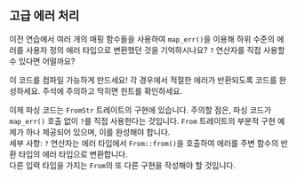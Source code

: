 ## 고급 에러 처리

이전 연습에서 여러 개의 매핑 함수들을 사용하여 `map_err()`을 이용해 하위 수준의 에러를 사용자 정의 에러 타입으로 변환했던 것을 기억하시나요? `?` 연산자를 직접 사용할 수 있다면 어떨까요?

이 코드를 컴파일 가능하게 만드세요! 각 경우에서 적절한 에러가 반환되도록 코드를 완성하세요. 주석에 주의하고 막히면 힌트를 확인하세요.

<div class="hint">
이제 파싱 코드는 <code>FromStr</code> 트레이트의 구현에 있습니다. 주의할 점은, 파싱 코드가 <code>map_err()</code> 호출 없이 <code>?</code>를 직접 사용한다는 것입니다. <code>From</code> 트레이트의 부분적 구현 예제가 하나 제공되어 있으며, 이를 완성해야 합니다.
</div>

<div class="hint">
세부 사항: <code>?</code> 연산자는 에러 타입에서 <code>From::from()</code>을 호출하여 에러를 주변 함수의 반환 타입의 에러 타입으로 변환합니다.
</div>
<div class="hint">
다른 입력 타입을 가지는 <code>From</code>의 또 다른 구현을 작성해야 할 것입니다.
</div>
